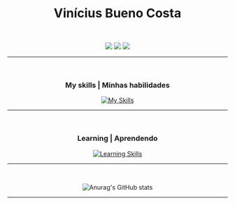 <div align="center"><br> 

# Vinícius Bueno Costa
</div>
<div align="center"><br> 

  [![](https://img.shields.io/badge/-LinkedIn-%230077B5?style=for-the-badge&logo=linkedin&logoColor=white&color=0ea5e9)](https://www.linkedin.com/in/viniciusbuenocosta/)
  [![](https://img.shields.io/badge/-Portfolio-%23333?style=for-the-badge&logo=github&logoColor=white&color=0ea5e9)](https://buenno01.github.io)
  [![](https://img.shields.io/badge/-Email_me-%23333?style=for-the-badge&logo=gmail&logoColor=white&color=0ea5e9)](mailto:buenov535@gmail.com)
  <hr/>
</div>

<div align="center"><br> 

### My skills | Minhas habilidades
[![My Skills](https://skillicons.dev/icons?i=js,html,css,jest,typescript,tailwind,bootstrap,git,github,vite,vitest,redux,mysql,docker)](https://skillicons.dev)
<hr/>
</div>
<div align="center"><br> 

### Learning | Aprendendo

[![Learning Skills](https://skillicons.dev/icons?i=react)](https://skillicons.dev)
<hr/>
</div>

<div align="center"><br> 

![Anurag's GitHub stats](https://github-readme-stats.vercel.app/api?username=buenno01&show_icons=true&theme=tokyonight)
<hr/>
</div>
